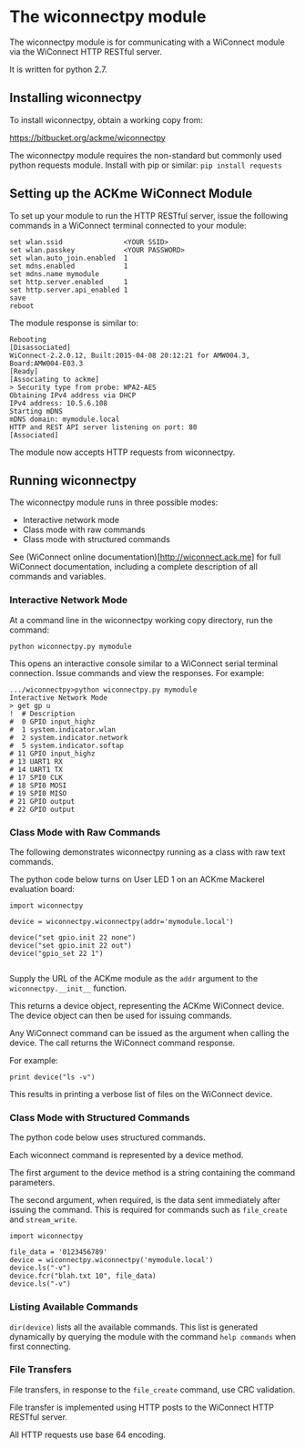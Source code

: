 # The wiconnectpy module

The wiconnectpy module is for communicating with a WiConnect module via the WiConnect HTTP RESTful server.

It is written for python 2.7.

## Installing wiconnectpy

To install wiconnectpy, obtain a working copy from:

https://bitbucket.org/ackme/wiconnectpy

The wiconnectpy module requires the non-standard but commonly used python requests module. Install with pip or similar:
```pip install requests```

## Setting up the ACKme WiConnect Module

To set up your module to run the HTTP RESTful server, issue the following commands in a WiConnect terminal connected to your module:

```
set wlan.ssid               <YOUR SSID>
set wlan.passkey            <YOUR PASSWORD>
set wlan.auto_join.enabled  1    
set mdns.enabled            1
set mdns.name mymodule
set http.server.enabled     1
set http.server.api_enabled 1
save
reboot
```

The module response is similar to:
```
Rebooting
[Disassociated]
WiConnect-2.2.0.12, Built:2015-04-08 20:12:21 for AMW004.3, Board:AMW004-E03.3
[Ready]
[Associating to ackme]
> Security type from probe: WPA2-AES
Obtaining IPv4 address via DHCP
IPv4 address: 10.5.6.108
Starting mDNS
mDNS domain: mymodule.local
HTTP and REST API server listening on port: 80
[Associated]
```

The module now accepts HTTP requests from wiconnectpy.

## Running wiconnectpy

The wiconnectpy module runs in three possible modes:

* Interactive network mode
* Class mode with raw commands
* Class mode with structured commands

See (WiConnect online documentation)[http://wiconnect.ack.me] for full WiConnect documentation, including a complete description of all commands and variables.

### Interactive Network Mode

At a command line in the wiconnectpy working copy directory, run the command:
```
python wiconnectpy.py mymodule
```

This opens an interactive console similar to a WiConnect serial terminal connection. Issue commands and view the responses. For example:

```
.../wiconnectpy>python wiconnectpy.py mymodule
Interactive Network Mode
> get gp u
!  # Description
#  0 GPIO input_highz
#  1 system.indicator.wlan
#  2 system.indicator.network
#  5 system.indicator.softap
# 11 GPIO input_highz
# 13 UART1 RX
# 14 UART1 TX
# 17 SPI0 CLK
# 18 SPI0 MOSI
# 19 SPI0 MISO
# 21 GPIO output
# 22 GPIO output
```


### Class Mode with Raw Commands

The following demonstrates wiconnectpy running as a class with raw text commands. 

The python code below turns on User LED 1 on an ACKme Mackerel evaluation board:

```
import wiconnectpy

device = wiconnectpy.wiconnectpy(addr='mymodule.local')

device("set gpio.init 22 none") 
device("set gpio.init 22 out") 
device("gpio_set 22 1") 


```

Supply the URL of the ACKme module as the ``addr`` argument to the ``wiconnectpy.__init__`` function. 

This returns a device object, representing the ACKme WiConnect device. The device object can then be used for issuing commands. 

Any WiConnect command can be issued as the argument when calling the device. The call returns the WiConnect command response.

For example:

```
print device("ls -v") 
```

This results in printing a verbose list of files on the WiConnect device.

### Class Mode with Structured Commands

The python code below uses structured commands. 

Each wiconnect command is represented by a device method.

The first argument to the device method is a string containing the command parameters.

The second argument, when required, is the data sent immediately after issuing the command. This is required for commands such as `file_create` and `stream_write`. 

```
import wiconnectpy

file_data = '0123456789'
device = wiconnectpy.wiconnectpy('mymodule.local')
device.ls("-v")
device.fcr("blah.txt 10", file_data)
device.ls("-v")
```
 
### Listing Available Commands

`dir(device)` lists all the available commands. This list is generated dynamically by querying the module with the command `help commands` when first connecting.

### File Transfers
 
File transfers, in response to the `file_create` command, use CRC validation.

File transfer is implemented using HTTP posts to the WiConnect HTTP RESTful server.

All HTTP requests use base 64 encoding.

 
